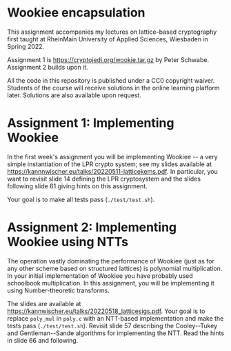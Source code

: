 # Wookiee encapsulation

This assignment accompanies my lectures on lattice-based cryptography
first taught at RheinMain University of Applied Sciences, Wiesbaden in
Spring 2022.

Assignment 1 is https://cryptojedi.org/wookie.tar.gz by Peter Schwabe.
Assignment 2 builds upon it.

All the code in this repository is published under a CC0 copyright waiver.
Students of the course will receive solutions in the online learning platform later. Solutions are also available upon request.

# Assignment 1: Implementing Wookiee

In the first week's assignment you will be implementing Wookiee -- a very
simple instantiation of the LPR crypto system; see my slides available at https://kannnwischer.eu/talks/20220511-latticekems.pdf.
In particular, you want to revisit slide 14 defining the LPR cryptosystem
and the slides following slide 61 giving hints on this assignment.

Your goal is to make all tests pass (`./test/test.sh`).

# Assignment 2: Implementing Wookiee using NTTs

The operation vastly dominating the performance of Wookiee (just as for any
other scheme based on structured lattices) is polynomial multiplication.
In your initial implementation of Wookiee you have probably used schoolbook
multiplication. In this assignment, you will be implementing it using
Number-theoretic transforms.

The slides are available at https://kannwischer.eu/talks/20220518_latticesigs.pdf.
Your goal is to replace `poly_mul` in `poly.c` with an NTT-based implementation
and make the tests pass (`./test/test.sh`).
Revisit slide 57 describing the Cooley--Tukey and Gentleman--Sande algorithms for
implementing the NTT.
Read the hints in slide 66 and following.

